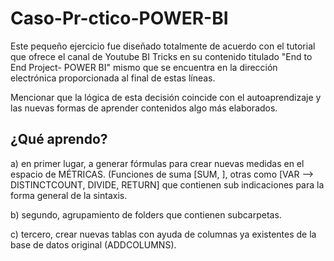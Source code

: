 # Caso-Pr-ctico-POWER-BI
Este pequeño ejercicio fue diseñado totalmente de acuerdo con el tutorial que ofrece el canal de Youtube BI Tricks en su contenido titulado "End to End Project- POWER BI" mismo que se encuentra en la dirección electrónica proporcionada al final de estas líneas.

Mencionar que la lógica de esta decisión coincide con el autoaprendizaje y las nuevas formas de aprender contenidos algo más elaborados.

## ¿Qué aprendo?

a) en primer lugar, a generar fórmulas para crear nuevas medidas en el espacio de MÉTRICAS. (Funciones de suma [SUM, ], otras como [VAR --> DISTINCTCOUNT, DIVIDE, RETURN] que contienen sub indicaciones para la forma general de la sintaxis.

b) segundo, agrupamiento de folders que contienen subcarpetas.

c) tercero, crear nuevas tablas con ayuda de columnas ya existentes de la base de datos original (ADDCOLUMNS).
